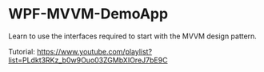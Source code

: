 # WPF-MVVM-DemoApp
Learn to use the interfaces required to start with the MVVM design pattern.

Tutorial:
https://www.youtube.com/playlist?list=PLdkt3RKz_b0w9Ouo03ZGMbXIOreJ7bE9C
